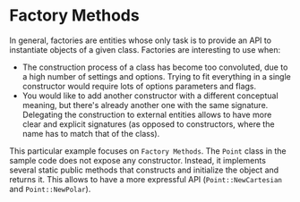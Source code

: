 # Factory Methods
In general, factories are entities whose only task is to provide an API to instantiate objects of a given
class. Factories are interesting to use when:
* The construction process of a class has become too convoluted, due to a high number of settings and options.
 Trying to fit everything in a single constructor would require lots of options parameters and flags.
* You would like to add another constructor with a different conceptual meaning, but there's already another
 one with the same signature. Delegating the construction to external entities allows to have more clear
 and explicit signatures (as opposed to constructors, where the name has to match that of the class).

This particular example focuses on `Factory Methods`. The `Point` class in the sample code does not
expose any constructor. Instead, it implements several static public methods that constructs and initialize
the object and returns it. This allows to have a more expressful API (`Point::NewCartesian` and `Point::NewPolar`).
